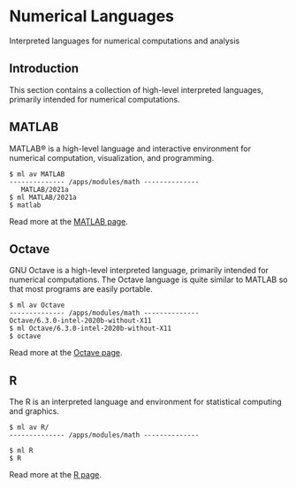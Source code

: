 # Numerical Languages

Interpreted languages for numerical computations and analysis

## Introduction

This section contains a collection of high-level interpreted languages, primarily intended for numerical computations.

## MATLAB

MATLAB® is a high-level language and interactive environment for numerical computation, visualization, and programming.

```console
$ ml av MATLAB
-------------- /apps/modules/math --------------
   MATLAB/2021a
$ ml MATLAB/2021a
$ matlab
```

Read more at the [MATLAB page][1].

## Octave

GNU Octave is a high-level interpreted language, primarily intended for numerical computations. The Octave language is quite similar to MATLAB so that most programs are easily portable.

```console
$ ml av Octave
-------------- /apps/modules/math --------------
Octave/6.3.0-intel-2020b-without-X11
$ ml Octave/6.3.0-intel-2020b-without-X11
$ octave
```

Read more at the [Octave page][2].

## R

The R is an interpreted language and environment for statistical computing and graphics.

```console
$ ml av R/
-------------- /apps/modules/math --------------

$ ml R
$ R
```

Read more at the [R page][3].

[1]: matlab.md
[2]: octave.md
[3]: r.md
